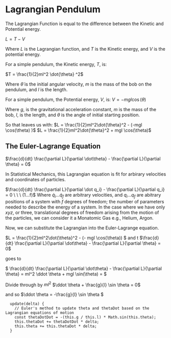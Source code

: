 # Lagrangian Pendulum

The Lagrangian Function is equal to the difference between the Kinetic and Potential energy.

$L=T-V$

Where $L$ is the Lagrangian function, and $T$ is the Kinetic energy, and $V$ is the potential energy.

For a simple pendulum, the Kinetic energy, $T$, is:

$T = \frac{1}{2}ml^2 \dot{\theta} ^2$

Where $\dot{\theta}$ is the initial angular velocity, $m$ is the mass of the bob on the pendulum, and $l$ is the length.

For a simple pendulum, the Potential energy, $V$, is:
$V = -mgl \cos(\theta)$

Where $g$, is the gravitational acceleration constant, $m$ is the mass of the bob, $l$, is the length, and $\theta$ is the angle of initial starting position.


So that leaves us with:
$L = \frac{1}{2}ml^2\dot{\theta}^2 - (-mgl \cos(\theta) )$ 
$L = \frac{1}{2}ml^2\dot{\theta}^2 + mgl \cos(\theta)$

## The Euler-Lagrange Equation

$\frac{d}{dt} \frac{\partial L}{\partial \dot\theta} - \frac{\partial L}{\partial \theta} = 0$

In Statistical Mechanics, this Lagrangian equation is fit for arbirary velocities and coordinates of particles.


$\frac{d}{dt} \frac{\partial L}{\partial \dot q_i} - \frac{\partial L}{\partial q_i} = 0 \ \ \  (1...f)$
Where $\dot q_i...\dot q_f$ are arbitrary velocities, and $q_i...q_f$ are abitrary positions of a system with $f$ degrees of freedom; the number of parameters needed to describe the energy of a system. In the case where we have only $xyz$, or three, translational degrees of freedom arising from the motion of the particles, we can consider it a Monatomic Gas e.g., Helium, Argon. 

Now, we can substitute the Lagrangian into the Euler-Lagrange equation.

$L = \frac{1}{2}ml^2\dot{\theta}^2 - (- mgl \cos(\theta)) $
and t
$\frac{d}{dt} \frac{\partial L}{\partial \dot\theta} - \frac{\partial L}{\partial \theta} = 0$

goes to 

$ \frac{d}{dt} \frac{\partial L}{\partial \dot\theta} - \frac{\partial L}{\partial \theta} = ml^2 \ddot \theta + mgl \sin(\theta) = $

Divide through by $ml^2$
$\ddot \theta + \frac{g}{l} \sin \theta = 0$

and so
$\ddot \theta = -\frac{g}{l} \sin \theta $


```
  update(delta) {
    // Euler's method to update theta and thetaDot based on the Lagrangian equations of motion
    const thetaDotDot = -(this.g / this.l) * Math.sin(this.theta);
    this.thetaDot += thetaDotDot * delta;
    this.theta += this.thetaDot * delta;
  }
```